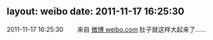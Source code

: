 layout: weibo
date: 2011-11-17 16:25:30
---
<meta name="referrer" content="no-referrer" />

2011-11-17 16:25:30  &nbsp;&nbsp;&nbsp;&nbsp;&nbsp;&nbsp; 来自 <a href="http://weibo.com/" rel="nofollow">微博 weibo.com</a>
肚子就这样大起来了…… ​​​
